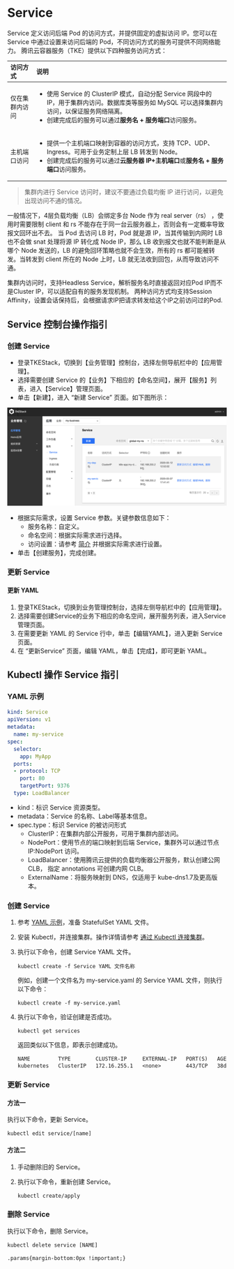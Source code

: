 # Service

Service 定义访问后端 Pod 的访问方式，并提供固定的虚拟访问 IP。您可以在 Service 中通过设置来访问后端的 Pod，不同访问方式的服务可提供不同网络能力。 腾讯云容器服务（TKE）提供以下四种服务访问方式：

<table>
  <thead>
    <tr>
      <th style="text-align:left">&#x8BBF;&#x95EE;&#x65B9;&#x5F0F;</th>
      <th style="text-align:left">&#x8BF4;&#x660E;</th>
    </tr>
  </thead>
  <tbody>
    <tr>
      <td style="text-align:left">&#x4EC5;&#x5728;&#x96C6;&#x7FA4;&#x5185;&#x8BBF;&#x95EE;</td>
      <td style="text-align:left">
        <ul>
          <li>&#x4F7F;&#x7528; Service &#x7684; ClusterIP &#x6A21;&#x5F0F;&#xFF0C;&#x81EA;&#x52A8;&#x5206;&#x914D;
            Service &#x7F51;&#x6BB5;&#x4E2D;&#x7684; IP&#xFF0C;&#x7528;&#x4E8E;&#x96C6;&#x7FA4;&#x5185;&#x8BBF;&#x95EE;&#x3002;&#x6570;&#x636E;&#x5E93;&#x7C7B;&#x7B49;&#x670D;&#x52A1;&#x5982;
            MySQL &#x53EF;&#x4EE5;&#x9009;&#x62E9;&#x96C6;&#x7FA4;&#x5185;&#x8BBF;&#x95EE;&#xFF0C;&#x4EE5;&#x4FDD;&#x8BC1;&#x670D;&#x52A1;&#x7F51;&#x7EDC;&#x9694;&#x79BB;&#x3002;</li>
          <li>&#x521B;&#x5EFA;&#x5B8C;&#x6210;&#x540E;&#x7684;&#x670D;&#x52A1;&#x53EF;&#x4EE5;&#x901A;&#x8FC7;<b>&#x670D;&#x52A1;&#x540D; + &#x670D;&#x52A1;&#x7AEF;&#x53E3;</b>&#x8BBF;&#x95EE;&#x670D;&#x52A1;&#x3002;</li>
        </ul>
      </td>
    </tr>
    <tr>
      <td style="text-align:left">&#x4E3B;&#x673A;&#x7AEF;&#x53E3;&#x8BBF;&#x95EE;</td>
      <td style="text-align:left">
        <ul>
          <li>&#x63D0;&#x4F9B;&#x4E00;&#x4E2A;&#x4E3B;&#x673A;&#x7AEF;&#x53E3;&#x6620;&#x5C04;&#x5230;&#x5BB9;&#x5668;&#x7684;&#x8BBF;&#x95EE;&#x65B9;&#x5F0F;&#xFF0C;&#x652F;&#x6301;
            TCP&#x3001;UDP&#x3001;Ingress&#x3002;&#x53EF;&#x7528;&#x4E8E;&#x4E1A;&#x52A1;&#x5B9A;&#x5236;&#x4E0A;&#x5C42;
            LB &#x8F6C;&#x53D1;&#x5230; Node&#x3002;</li>
          <li>&#x521B;&#x5EFA;&#x5B8C;&#x6210;&#x540E;&#x7684;&#x670D;&#x52A1;&#x53EF;&#x4EE5;&#x901A;&#x8FC7;<b>&#x4E91;&#x670D;&#x52A1;&#x5668; IP+&#x4E3B;&#x673A;&#x7AEF;&#x53E3;</b>&#x6216;<b>&#x670D;&#x52A1;&#x540D; + &#x670D;&#x52A1;&#x7AEF;&#x53E3;</b>&#x8BBF;&#x95EE;&#x670D;&#x52A1;&#x3002;</li>
        </ul>
      </td>
    </tr>
  </tbody>
</table>

> 集群内进行 Service 访问时，建议不要通过负载均衡 IP 进行访问，以避免出现访问不通的情况。

一般情况下，4层负载均衡（LB）会绑定多台 Node 作为 real server（rs） ，使用时需要限制 client 和 rs 不能存在于同一台云服务器上，否则会有一定概率导致报文回环出不去。 当 Pod 去访问 LB 时，Pod 就是源 IP，当其传输到内网时 LB 也不会做 snat 处理将源 IP 转化成 Node IP，那么 LB 收到报文也就不能判断是从哪个 Node 发送的，LB 的避免回环策略也就不会生效，所有的 rs 都可能被转发。当转发到 client 所在的 Node 上时，LB 就无法收到回包，从而导致访问不通。

集群内访问时，支持Headless Service，解析服务名时直接返回对应Pod IP而不是Cluster IP，可以适配自有的服务发现机制。 两种访问方式均支持Session Affinity，设置会话保持后，会根据请求IP把请求转发给这个IP之前访问过的Pod.

## Service 控制台操作指引

### 创建 Service

* 登录TKEStack，切换到【业务管理】控制台，选择左侧导航栏中的【应用管理】。 
* 选择需要创建 Service 的【业务】下相应的【命名空间】，展开【服务】列表，进入【Service】管理页面。
* 单击【新建】，进入 “新建 Service” 页面。如下图所示：

![](../../../../images/image%20%28133%29.png)

* 根据实际需求，设置 Service 参数。关键参数信息如下：
  * 服务名称：自定义。
  * 命名空间：根据实际需求进行选择。
  * 访问设置：请参考 [简介](service.md#简介) 并根据实际需求进行设置。
* 单击【创建服务】，完成创建。

### 更新 Service

#### 更新 YAML

1. 登录TKEStack，切换到业务管理控制台，选择左侧导航栏中的【应用管理】。
2. 选择需要创建Service的业务下相应的命名空间，展开服务列表，进入Service管理页面。
3. 在需要更新 YAML 的 Service 行中，单击【编辑YAML】，进入更新 Service 页面。
4. 在 “更新Service” 页面，编辑 YAML，单击【完成】，即可更新 YAML。

## Kubectl 操作 Service 指引

### YAML 示例

```yaml
kind: Service
apiVersion: v1
metadata:
  name: my-service
spec:
  selector:
    app: MyApp
  ports:
  - protocol: TCP
    port: 80
    targetPort: 9376
  type: LoadBalancer
```

* kind：标识 Service 资源类型。
* metadata：Service 的名称、Label等基本信息。
* spec.type：标识 Service 的被访问形式
  * ClusterIP：在集群内部公开服务，可用于集群内部访问。
  * NodePort：使用节点的端口映射到后端 Service，集群外可以通过节点 IP:NodePort 访问。
  * LoadBalancer：使用腾讯云提供的负载均衡器公开服务，默认创建公网 CLB， 指定 annotations 可创建内网 CLB。
  * ExternalName：将服务映射到 DNS，仅适用于 kube-dns1.7及更高版本。

### 创建 Service

1. 参考 [YAML 示例](service.md#YAMLSample)，准备 StatefulSet YAML 文件。
2. 安装 Kubectl，并连接集群。操作详情请参考 [通过 Kubectl 连接集群](https://cloud.tencent.com/document/product/457/8438)。
3. 执行以下命令，创建 Service YAML 文件。

   ```text
   kubectl create -f Service YAML 文件名称
   ```

   例如，创建一个文件名为 my-service.yaml 的 Service YAML 文件，则执行以下命令：

   ```text
   kubectl create -f my-service.yaml
   ```

4. 执行以下命令，验证创建是否成功。

   ```text
   kubectl get services
   ```

   返回类似以下信息，即表示创建成功。

   ```text
   NAME         TYPE        CLUSTER-IP     EXTERNAL-IP   PORT(S)   AGE
   kubernetes   ClusterIP   172.16.255.1   <none>        443/TCP   38d
   ```

### 更新 Service

#### 方法一

执行以下命令，更新 Service。

```text
kubectl edit service/[name]
```

#### 方法二

1. 手动删除旧的 Service。
2. 执行以下命令，重新创建 Service。

   ```text
   kubectl create/apply
   ```

### 删除 Service

执行以下命令，删除 Service。

```text
kubectl delete service [NAME]
```

```text
.params{margin-bottom:0px !important;}  
```


